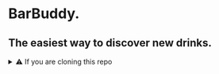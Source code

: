# BarBuddy.

The easiest way to discover new drinks.
---

<details>
<summary>⚠️ If you are cloning this repo</summary>
Be sure to install project dependencies before running for the first time by using:

```
npm i
```

## Project Dependencies

- TailwindCSS ([Documentation](https://tailwindcss.com/docs/), [npm package](https://www.npmjs.com/package/tailwindcss))
- daisyUI ([Documentation](https://daisyui.com/docs/), [npm package](https://www.npmjs.com/package/daisyui))

